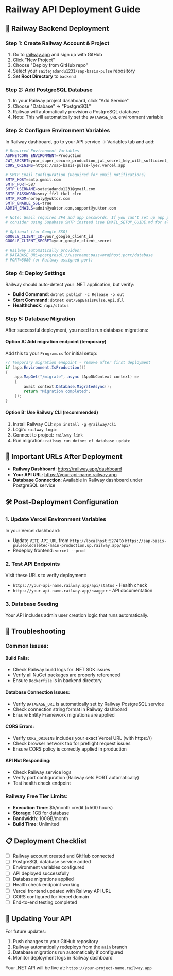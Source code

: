 # Railway API Deployment Guide

## 🚀 Railway Backend Deployment

### Step 1: Create Railway Account & Project
1. Go to [railway.app](https://railway.app) and sign up with GitHub
2. Click "New Project"
3. Choose "Deploy from GitHub repo"
4. Select your `saitejadandu1231/sap-basis-pulse` repository
5. Set **Root Directory** to `backend`

### Step 2: Add PostgreSQL Database
1. In your Railway project dashboard, click "Add Service"
2. Choose "Database" → "PostgreSQL"
3. Railway will automatically provision a PostgreSQL database
4. Note: This will automatically set the `DATABASE_URL` environment variable

### Step 3: Configure Environment Variables
In Railway dashboard, go to your API service → Variables tab and add:

```bash
# Required Environment Variables
ASPNETCORE_ENVIRONMENT=Production
JWT_SECRET=your_super_secure_production_jwt_secret_key_with_sufficient_length_minimum_32_characters
CORS_ORIGINS=https://sap-basis-pulse-lye7.vercel.app

# SMTP Email Configuration (Required for email notifications)
SMTP_HOST=smtp.gmail.com
SMTP_PORT=587
SMTP_USERNAME=satejadandu1231@gmail.com
SMTP_PASSWORD=smxy ffzl tkel clrn
SMTP_FROM=noreply@yuktor.com
SMTP_ENABLE_SSL=true
ADMIN_EMAILS=admin@yuktor.com,support@yuktor.com

# Note: Gmail requires 2FA and app passwords. If you can't set up app passwords,
# consider using Supabase SMTP instead (see EMAIL_SETUP_GUIDE.md for alternatives)

# Optional (for Google SSO)
GOOGLE_CLIENT_ID=your_google_client_id
GOOGLE_CLIENT_SECRET=your_google_client_secret

# Railway automatically provides:
# DATABASE_URL=postgresql://username:password@host:port/database
# PORT=8080 (or Railway assigned port)
```

### Step 4: Deploy Settings
Railway should auto-detect your .NET application, but verify:
- **Build Command**: `dotnet publish -c Release -o out`
- **Start Command**: `dotnet out/SapBasisPulse.Api.dll`
- **Healthcheck**: `/api/status`

### Step 5: Database Migration
After successful deployment, you need to run database migrations:

#### Option A: Add migration endpoint (temporary)
Add this to your `Program.cs` for initial setup:
```csharp
// Temporary migration endpoint - remove after first deployment
if (app.Environment.IsProduction())
{
    app.MapGet("/migrate", async (AppDbContext context) =>
    {
        await context.Database.MigrateAsync();
        return "Migration completed";
    });
}
```

#### Option B: Use Railway CLI (recommended)
1. Install Railway CLI: `npm install -g @railway/cli`
2. Login: `railway login`
3. Connect to project: `railway link`
4. Run migration: `railway run dotnet ef database update`

## 🔗 Important URLs After Deployment

- **Railway Dashboard**: https://railway.app/dashboard
- **Your API URL**: https://your-api-name.railway.app
- **Database Connection**: Available in Railway dashboard under PostgreSQL service

## 🛠️ Post-Deployment Configuration

### 1. Update Vercel Environment Variables
In your Vercel dashboard:
- Update `VITE_API_URL` from `http://localhost:5274` to `https://sap-basis-pulseolddeleted-main-production.up.railway.app/api/`
- Redeploy frontend: `vercel --prod`

### 2. Test API Endpoints
Visit these URLs to verify deployment:
- `https://your-api-name.railway.app/api/status` - Health check
- `https://your-api-name.railway.app/swagger` - API documentation

### 3. Database Seeding
Your API includes admin user creation logic that runs automatically.

## 🐛 Troubleshooting

### Common Issues:

#### Build Fails:
- Check Railway build logs for .NET SDK issues
- Verify all NuGet packages are properly referenced
- Ensure `Dockerfile` is in backend directory

#### Database Connection Issues:
- Verify `DATABASE_URL` is automatically set by Railway PostgreSQL service
- Check connection string format in Railway dashboard
- Ensure Entity Framework migrations are applied

#### CORS Errors:
- Verify `CORS_ORIGINS` includes your exact Vercel URL (with https://)
- Check browser network tab for preflight request issues
- Ensure CORS policy is correctly applied in production

#### API Not Responding:
- Check Railway service logs
- Verify port configuration (Railway sets PORT automatically)
- Test health check endpoint

### Railway Free Tier Limits:
- **Execution Time**: $5/month credit (≈500 hours)
- **Storage**: 1GB for database
- **Bandwidth**: 100GB/month
- **Build Time**: Unlimited

## 📋 Deployment Checklist

- [ ] Railway account created and GitHub connected
- [ ] PostgreSQL database service added
- [ ] Environment variables configured
- [ ] API deployed successfully
- [ ] Database migrations applied
- [ ] Health check endpoint working
- [ ] Vercel frontend updated with Railway API URL
- [ ] CORS configured for Vercel domain
- [ ] End-to-end testing completed

## 🔄 Updating Your API

For future updates:
1. Push changes to your GitHub repository
2. Railway automatically redeploys from the `main` branch
3. Database migrations run automatically if configured
4. Monitor deployment logs in Railway dashboard

Your .NET API will be live at: `https://your-project-name.railway.app`